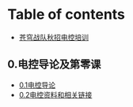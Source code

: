 # Table of contents

* [苍穹战队秋招电控培训](README.md)

## 0.电控导论及第零课

* [0.1电控导论](0.-dian-kong-dao-lun-ji-di-ling-ke/0.1-dian-kong-dao-lun.md)
* [0.2电控资料和相关链接](0.-dian-kong-dao-lun-ji-di-ling-ke/0.2-dian-kong-zi-liao-he-xiang-guan-lian-jie.md)
